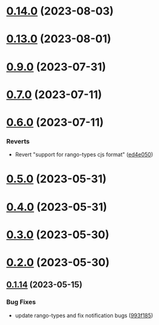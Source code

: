 # [0.14.0](https://github.com/rango-exchange/rango-client/compare/provider-binance-chain-wallet@0.13.0...provider-binance-chain-wallet@0.14.0) (2023-08-03)



# [0.13.0](https://github.com/rango-exchange/rango-client/compare/provider-binance-chain-wallet@0.12.0...provider-binance-chain-wallet@0.13.0) (2023-08-01)



# [0.9.0](https://github.com/rango-exchange/rango-client/compare/provider-binance-chain-wallet@0.8.0...provider-binance-chain-wallet@0.9.0) (2023-07-31)



# [0.7.0](https://github.com/rango-exchange/rango-client/compare/provider-binance-chain-wallet@0.6.0...provider-binance-chain-wallet@0.7.0) (2023-07-11)



# [0.6.0](https://github.com/rango-exchange/rango-client/compare/provider-binance-chain-wallet@0.5.0...provider-binance-chain-wallet@0.6.0) (2023-07-11)


### Reverts

* Revert "support for rango-types cjs format" ([ed4e050](https://github.com/rango-exchange/rango-client/commit/ed4e050bfc0dcde7aeffa6b0d73b02080a5721eb))



# [0.5.0](https://github.com/rango-exchange/rango-client/compare/provider-binance-chain-wallet@0.4.0...provider-binance-chain-wallet@0.5.0) (2023-05-31)



# [0.4.0](https://github.com/rango-exchange/rango-client/compare/provider-binance-chain-wallet@0.3.0...provider-binance-chain-wallet@0.4.0) (2023-05-31)



# [0.3.0](https://github.com/rango-exchange/rango-client/compare/provider-binance-chain-wallet@0.2.0...provider-binance-chain-wallet@0.3.0) (2023-05-30)



# [0.2.0](https://github.com/rango-exchange/rango-client/compare/provider-binance-chain-wallet@0.1.15...provider-binance-chain-wallet@0.2.0) (2023-05-30)



## [0.1.14](https://github.com/rango-exchange/rango-client/compare/provider-binance-chain-wallet@0.1.13...provider-binance-chain-wallet@0.1.14) (2023-05-15)


### Bug Fixes

* update rango-types and fix notification bugs ([993f185](https://github.com/rango-exchange/rango-client/commit/993f185e0b8c5e5e15a2c65ba2d85d1f9c8daa90))



